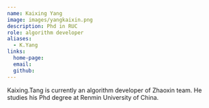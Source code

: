 ```yaml
---
name: Kaixing Yang
image: images/yangkaixin.png
description: Phd in RUC
role: algorithm developer
aliases:
  - K.Yang
links:
  home-page:
  email: 
  github: 
---
```


Kaixing.Tang is currently an algorithm developer of Zhaoxin team.
He studies his Phd degree at Renmin University of China.
